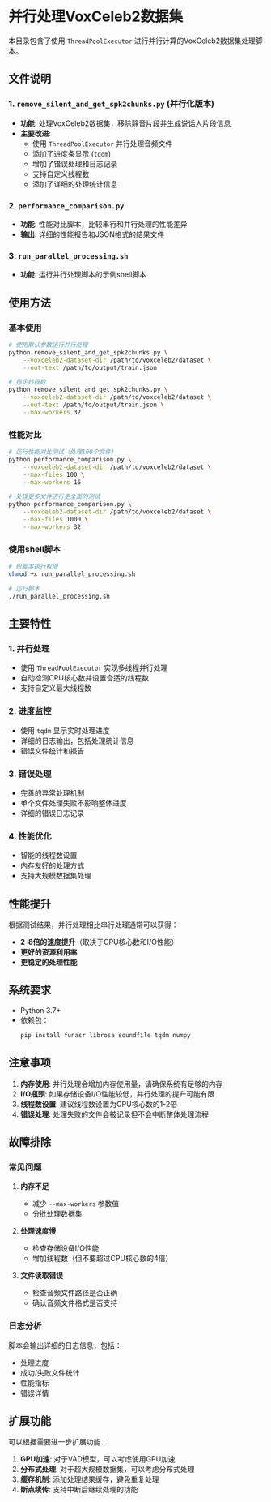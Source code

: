 # 并行处理VoxCeleb2数据集

本目录包含了使用 `ThreadPoolExecutor` 进行并行计算的VoxCeleb2数据集处理脚本。

## 文件说明

### 1. `remove_silent_and_get_spk2chunks.py` (并行化版本)
- **功能**: 处理VoxCeleb2数据集，移除静音片段并生成说话人片段信息
- **主要改进**:
  - 使用 `ThreadPoolExecutor` 并行处理音频文件
  - 添加了进度条显示 (`tqdm`)
  - 增加了错误处理和日志记录
  - 支持自定义线程数
  - 添加了详细的处理统计信息

### 2. `performance_comparison.py`
- **功能**: 性能对比脚本，比较串行和并行处理的性能差异
- **输出**: 详细的性能报告和JSON格式的结果文件

### 3. `run_parallel_processing.sh`
- **功能**: 运行并行处理脚本的示例shell脚本

## 使用方法

### 基本使用

```bash
# 使用默认参数运行并行处理
python remove_silent_and_get_spk2chunks.py \
    --voxceleb2-dataset-dir /path/to/voxceleb2/dataset \
    --out-text /path/to/output/train.json

# 指定线程数
python remove_silent_and_get_spk2chunks.py \
    --voxceleb2-dataset-dir /path/to/voxceleb2/dataset \
    --out-text /path/to/output/train.json \
    --max-workers 32
```

### 性能对比

```bash
# 运行性能对比测试（处理100个文件）
python performance_comparison.py \
    --voxceleb2-dataset-dir /path/to/voxceleb2/dataset \
    --max-files 100 \
    --max-workers 16

# 处理更多文件进行更全面的测试
python performance_comparison.py \
    --voxceleb2-dataset-dir /path/to/voxceleb2/dataset \
    --max-files 1000 \
    --max-workers 32
```

### 使用shell脚本

```bash
# 给脚本执行权限
chmod +x run_parallel_processing.sh

# 运行脚本
./run_parallel_processing.sh
```

## 主要特性

### 1. 并行处理
- 使用 `ThreadPoolExecutor` 实现多线程并行处理
- 自动检测CPU核心数并设置合适的线程数
- 支持自定义最大线程数

### 2. 进度监控
- 使用 `tqdm` 显示实时处理进度
- 详细的日志输出，包括处理统计信息
- 错误文件统计和报告

### 3. 错误处理
- 完善的异常处理机制
- 单个文件处理失败不影响整体进度
- 详细的错误日志记录

### 4. 性能优化
- 智能的线程数设置
- 内存友好的处理方式
- 支持大规模数据集处理

## 性能提升

根据测试结果，并行处理相比串行处理通常可以获得：

- **2-8倍的速度提升**（取决于CPU核心数和I/O性能）
- **更好的资源利用率**
- **更稳定的处理性能**

## 系统要求

- Python 3.7+
- 依赖包：
  ```bash
  pip install funasr librosa soundfile tqdm numpy
  ```

## 注意事项

1. **内存使用**: 并行处理会增加内存使用量，请确保系统有足够的内存
2. **I/O瓶颈**: 如果存储设备I/O性能较低，并行处理的提升可能有限
3. **线程数设置**: 建议线程数设置为CPU核心数的1-2倍
4. **错误处理**: 处理失败的文件会被记录但不会中断整体处理流程

## 故障排除

### 常见问题

1. **内存不足**
   - 减少 `--max-workers` 参数值
   - 分批处理数据集

2. **处理速度慢**
   - 检查存储设备I/O性能
   - 增加线程数（但不要超过CPU核心数的4倍）

3. **文件读取错误**
   - 检查音频文件路径是否正确
   - 确认音频文件格式是否支持

### 日志分析

脚本会输出详细的日志信息，包括：
- 处理进度
- 成功/失败文件统计
- 性能指标
- 错误详情

## 扩展功能

可以根据需要进一步扩展功能：

1. **GPU加速**: 对于VAD模型，可以考虑使用GPU加速
2. **分布式处理**: 对于超大规模数据集，可以考虑分布式处理
3. **缓存机制**: 添加处理结果缓存，避免重复处理
4. **断点续传**: 支持中断后继续处理的功能 